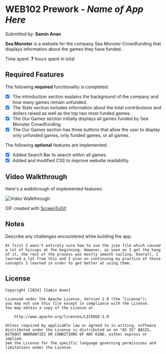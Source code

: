# WEB102 Prework - *Name of App Here*

Submitted by: **Samin Anan**

**Sea Monster** is a website for the company Sea Monster Crowdfunding that displays information about the games they have funded.

Time spent: **7** hours spent in total

## Required Features

The following **required** functionality is completed:

* [X] The introduction section explains the background of the company and how many games remain unfunded.
* [X] The Stats section includes information about the total contributions and dollars raised as well as the top two most funded games.
* [X] The Our Games section initially displays all games funded by Sea Monster Crowdfunding
* [X] The Our Games section has three buttons that allow the user to display only unfunded games, only funded games, or all games.

The following **optional** features are implemented:

* [X] Added Search Bar to search within all games.
* [X] Added and modified CSS to improve website readability.

## Video Walkthrough

Here's a walkthrough of implemented features:

<img src="/web102_prework/assets/SeaMonster.gif" title='Video Walkthrough' width='' alt='Video Walkthrough' />

<!-- Replace this with whatever GIF tool you used! -->
GIF created with [ScreenToGif](https://www.screentogif.com/).   
<!-- Recommended tools:
[Kap](https://getkap.co/) for macOS
[ScreenToGif](https://www.screentogif.com/) for Windows
[peek](https://github.com/phw/peek) for Linux. -->

## Notes

Describe any challenges encountered while building the app.

    At first I wasn't entirely sure how to use the json file which caused a lot of hiccups at the beginning. However, as soon as I got the hang of it, the rest of the process was mostly smooth sailing. Overall, I learned a lot from this and I plan on continuing my practice of those concepts I learned in order to get better at using them.

## License

    Copyright [2024] [Samin Anan]

    Licensed under the Apache License, Version 2.0 (the "License");
    you may not use this file except in compliance with the License.
    You may obtain a copy of the License at

        http://www.apache.org/licenses/LICENSE-2.0

    Unless required by applicable law or agreed to in writing, software
    distributed under the License is distributed on an "AS IS" BASIS,
    WITHOUT WARRANTIES OR CONDITIONS OF ANY KIND, either express or implied.
    See the License for the specific language governing permissions and
    limitations under the License.

